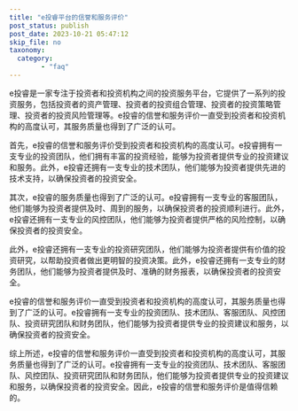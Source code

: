 ```yaml
---
title: "e投睿平台的信誉和服务评价"
post_status: publish
post_date: 2023-10-21 05:47:12
skip_file: no
taxonomy:
  category:
        - "faq"
---
```


e投睿是一家专注于投资者和投资机构之间的投资服务平台，它提供了一系列的投资服务，包括投资者的资产管理、投资者的投资组合管理、投资者的投资策略管理、投资者的投资风险管理等。e投睿的信誉和服务评价一直受到投资者和投资机构的高度认可，其服务质量也得到了广泛的认可。

首先，e投睿的信誉和服务评价受到投资者和投资机构的高度认可。e投睿拥有一支专业的投资团队，他们拥有丰富的投资经验，能够为投资者提供专业的投资建议和服务。此外，e投睿还拥有一支专业的技术团队，他们能够为投资者提供先进的技术支持，以确保投资者的投资安全。

其次，e投睿的服务质量也得到了广泛的认可。e投睿拥有一支专业的客服团队，他们能够为投资者提供及时、周到的服务，以确保投资者的投资顺利进行。此外，e投睿还拥有一支专业的风控团队，他们能够为投资者提供严格的风险控制，以确保投资者的投资安全。

此外，e投睿还拥有一支专业的投资研究团队，他们能够为投资者提供有价值的投资研究，以帮助投资者做出更明智的投资决策。此外，e投睿还拥有一支专业的财务团队，他们能够为投资者提供及时、准确的财务报表，以确保投资者的投资安全。

e投睿的信誉和服务评价一直受到投资者和投资机构的高度认可，其服务质量也得到了广泛的认可。e投睿拥有一支专业的投资团队、技术团队、客服团队、风控团队、投资研究团队和财务团队，他们能够为投资者提供专业的投资建议和服务，以确保投资者的投资安全。

综上所述，e投睿的信誉和服务评价一直受到投资者和投资机构的高度认可，其服务质量也得到了广泛的认可。e投睿拥有一支专业的投资团队、技术团队、客服团队、风控团队、投资研究团队和财务团队，他们能够为投资者提供专业的投资建议和服务，以确保投资者的投资安全。因此，e投睿的信誉和服务评价是值得信赖的。
